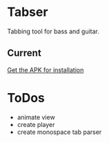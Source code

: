 # Tabser

Tabbing tool for bass and guitar.

## Current

[Get the APK for installation](https://github.com/tinygrain/tabser/releases/tag/latest)

# ToDos

- animate view
- create player
- create monospace tab parser